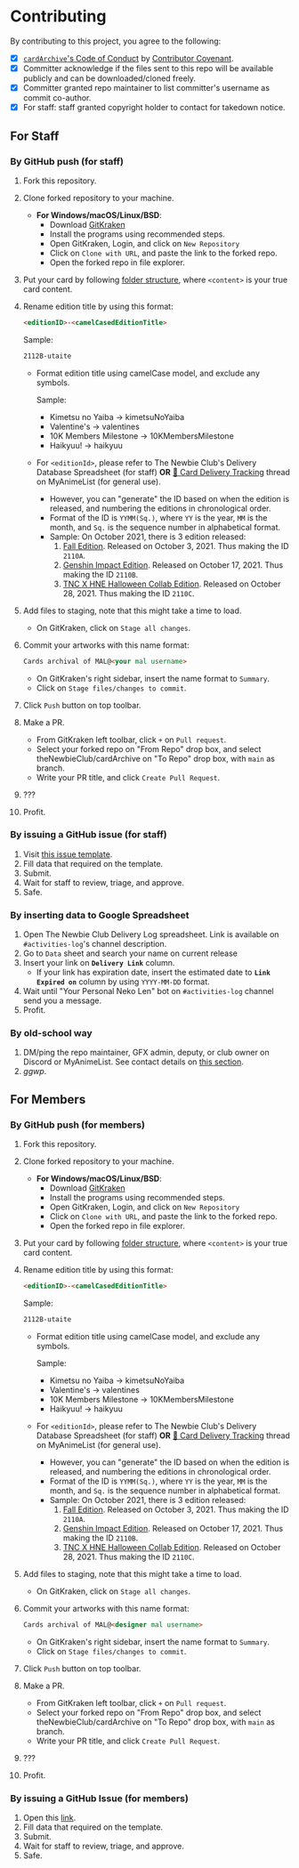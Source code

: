 # Contributing

By contributing to this project, you agree to the following:

* [x] [`cardArchive`'s Code of Conduct](CODE_OF_CONDUCT.md) by [Contributor Covenant](https://contributor-covenant.org/).
* [x] Committer acknowledge if the files sent to this repo will be available publicly and can be downloaded/cloned freely.
* [x] Committer granted repo maintainer to list committer's username as commit co-author.
* [x] For staff: staff granted copyright holder to contact for takedown notice.

## For Staff

### By GitHub push (for staff)

1. Fork this repository.
2. Clone forked repository to your machine.
   * **For Windows/macOS/Linux/BSD**:
     * Download [GitKraken](https://www.gitkraken.com/download)
     * Install the programs using recommended steps.
     * Open GitKraken, Login, and click on `New Repository`
     * Click on `Clone with URL`, and paste the link to the forked repo.
     * Open the forked repo in file explorer.
3. Put your card by following [folder structure](#folder-structure), where `<content>` is your true card content.
4. Rename edition title by using this format:

   ```html
   <editionID>-<camelCasedEditionTitle>
   ```

   Sample:

   ```html
   2112B-utaite
   ```

   * Format edition title using camelCase model, and exclude any symbols.

     Sample:
     * Kimetsu no Yaiba → kimetsuNoYaiba
     * Valentine's → valentines
     * 10K Members Milestone → 10KMembersMilestone
     * Haikyuu! → haikyuu

   * For `<editionId>`, please refer to The Newbie Club's Delivery Database Spreadsheet (for staff) **OR** [🚛 Card Delivery Tracking](https://myanimelist.net/forum/?topicid=1981019) thread on MyAnimeList (for general use).
     * However, you can "generate" the ID based on when the edition is released, and numbering the editions in chronological order.
     * Format of the ID is `YYMM(Sq.)`, where `YY` is the year, `MM` is the month, and `Sq.` is the sequence number in alphabetical format.
     * Sample:
       On October 2021, there is 3 edition released:
       1. [Fall Edition](https://myanimelist.net/forum/?topicid=1961525). Released on October 3, 2021. Thus making the ID `2110A`.
       2. [Genshin Impact Edition](https://myanimelist.net/forum/?topicid=1965234https://myanimelist.net/forum/?topicid=1965234). Released on October 17, 2021. Thus making the ID `2110B`.
       3. [TNC X HNE Halloween Collab Edition](https://myanimelist.net/forum/?topicid=1967957). Released on October 28, 2021. Thus making the ID `2110C`.

5. Add files to staging, note that this might take a time to load.
   * On GitKraken, click on `Stage all changes`.
6. Commit your artworks with this name format:

   ```html
   Cards archival of MAL@<your mal username>
   ```

   * On GitKraken's right sidebar, insert the name format to `Summary`.
   * Click on `Stage files/changes to commit`.
7. Click `Push` button on top toolbar.
8. Make a PR.
   * From GitKraken left toolbar, click `+` on `Pull request`.
   * Select your forked repo on "From Repo" drop box, and select theNewbieClub/cardArchive on "To Repo" drop box, with `main` as branch.
   * Write your PR title, and click `Create Pull Request`.
9. ???
10. Profit.

### By issuing a GitHub issue (for staff)

1. Visit [this issue template](https://github.com/theNewbieClub-MAL/cardArchive/issues/new?assignees=nattadasu&labels=carddump&template=attachStaff.yml&title=%5BDump%5D%3A+XYZ+Edition+by+ABC+staff).
2. Fill data that required on the template.
3. Submit.
4. Wait for staff to review, triage, and approve.
5. Safe.

### By inserting data to Google Spreadsheet

1. Open The Newbie Club Delivery Log spreadsheet. Link is available on `#activities-log`'s channel description.
2. Go to `Data` sheet and search your name on current release
3. Insert your link on **`Delivery Link`** column.
   * If your link has expiration date, insert the estimated date to **`Link Expired on`** column by using `YYYY-MM-DD` format.
4. Wait until "Your Personal Neko Len" bot on `#activities-log` channel send you a message.
5. Profit.

### By old-school way

1. DM/ping the repo maintainer, GFX admin, deputy, or club owner on Discord or MyAnimeList. See contact details on [this section](#contacts).
2. *ggwp*.

## For Members

### By GitHub push (for members)

1. Fork this repository.
2. Clone forked repository to your machine.
   * **For Windows/macOS/Linux/BSD**:
     * Download [GitKraken](https://www.gitkraken.com/download)
     * Install the programs using recommended steps.
     * Open GitKraken, Login, and click on `New Repository`
     * Click on `Clone with URL`, and paste the link to the forked repo.
     * Open the forked repo in file explorer.
3. Put your card by following [folder structure](#folder-structure), where `<content>` is your true card content.
4. Rename edition title by using this format:

   ```html
   <editionID>-<camelCasedEditionTitle>
   ```

   Sample:

   ```html
   2112B-utaite
   ```

   * Format edition title using camelCase model, and exclude any symbols.

     Sample:
     * Kimetsu no Yaiba → kimetsuNoYaiba
     * Valentine's → valentines
     * 10K Members Milestone → 10KMembersMilestone
     * Haikyuu! → haikyuu

   * For `<editionId>`, please refer to The Newbie Club's Delivery Database Spreadsheet (for staff) **OR** [🚛 Card Delivery Tracking](https://myanimelist.net/forum/?topicid=1981019) thread on MyAnimeList (for general use).
     * However, you can "generate" the ID based on when the edition is released, and numbering the editions in chronological order.
     * Format of the ID is `YYMM(Sq.)`, where `YY` is the year, `MM` is the month, and `Sq.` is the sequence number in alphabetical format.
     * Sample:
       On October 2021, there is 3 edition released:
       1. [Fall Edition](https://myanimelist.net/forum/?topicid=1961525). Released on October 3, 2021. Thus making the ID `2110A`.
       2. [Genshin Impact Edition](https://myanimelist.net/forum/?topicid=1965234https://myanimelist.net/forum/?topicid=1965234). Released on October 17, 2021. Thus making the ID `2110B`.
       3. [TNC X HNE Halloween Collab Edition](https://myanimelist.net/forum/?topicid=1967957). Released on October 28, 2021. Thus making the ID `2110C`.

5. Add files to staging, note that this might take a time to load.
   * On GitKraken, click on `Stage all changes`.
6. Commit your artworks with this name format:

   ```html
   Cards archival of MAL@<designer mal username>
   ```

   * On GitKraken's right sidebar, insert the name format to `Summary`.
   * Click on `Stage files/changes to commit`.
7. Click `Push` button on top toolbar.
8. Make a PR.
   * From GitKraken left toolbar, click `+` on `Pull request`.
   * Select your forked repo on "From Repo" drop box, and select theNewbieClub/cardArchive on "To Repo" drop box, with `main` as branch.
   * Write your PR title, and click `Create Pull Request`.
9. ???
10. Profit.

### By issuing a GitHub Issue (for members)

1. Open this [link](https://github.com/theNewbieClub-MAL/cardArchive/issues/new?assignees=nattadasu&labels=attachment&template=attachMember.yml&title=%5BAttach%5D%3A+ZIP+of+XYZ+Edition+by+ABC+staff).
2. Fill data that required on the template.
3. Submit.
4. Wait for staff to review, triage, and approve.
5. Safe.
